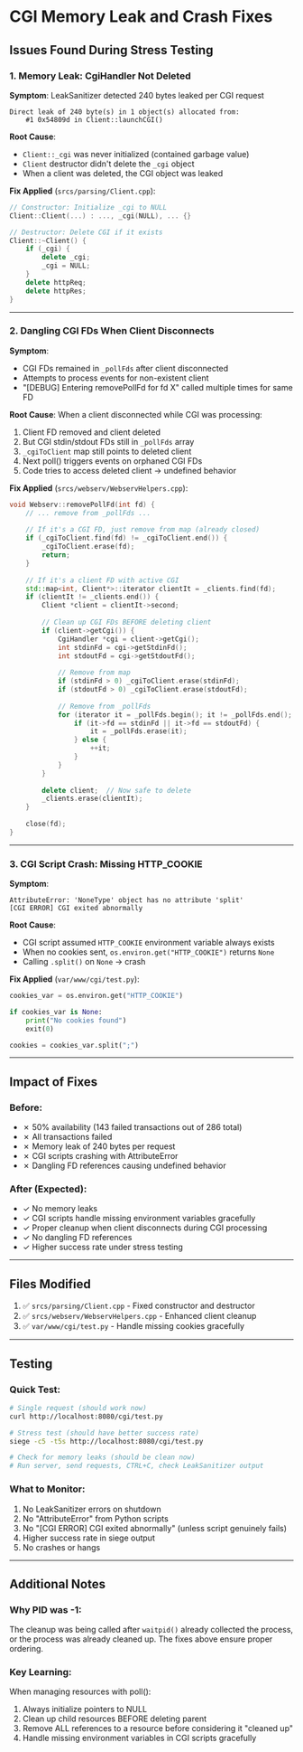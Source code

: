 # CGI Memory Leak and Crash Fixes

## Issues Found During Stress Testing

### 1. **Memory Leak: CgiHandler Not Deleted**
**Symptom**: LeakSanitizer detected 240 bytes leaked per CGI request
```
Direct leak of 240 byte(s) in 1 object(s) allocated from:
    #1 0x54809d in Client::launchCGI()
```

**Root Cause**:
- `Client::_cgi` was never initialized (contained garbage value)
- `Client` destructor didn't delete the `_cgi` object
- When a client was deleted, the CGI object was leaked

**Fix Applied** (`srcs/parsing/Client.cpp`):
```cpp
// Constructor: Initialize _cgi to NULL
Client::Client(...) : ..., _cgi(NULL), ... {}

// Destructor: Delete CGI if it exists
Client::~Client() {
    if (_cgi) {
        delete _cgi;
        _cgi = NULL;
    }
    delete httpReq;
    delete httpRes;
}
```

---

### 2. **Dangling CGI FDs When Client Disconnects**
**Symptom**: 
- CGI FDs remained in `_pollFds` after client disconnected
- Attempts to process events for non-existent client
- "[DEBUG] Entering removePollFd for fd X" called multiple times for same FD

**Root Cause**:
When a client disconnected while CGI was processing:
1. Client FD removed and client deleted
2. But CGI stdin/stdout FDs still in `_pollFds` array
3. `_cgiToClient` map still points to deleted client
4. Next poll() triggers events on orphaned CGI FDs
5. Code tries to access deleted client → undefined behavior

**Fix Applied** (`srcs/webserv/WebservHelpers.cpp`):
```cpp
void Webserv::removePollFd(int fd) {
    // ... remove from _pollFds ...
    
    // If it's a CGI FD, just remove from map (already closed)
    if (_cgiToClient.find(fd) != _cgiToClient.end()) {
        _cgiToClient.erase(fd);
        return;
    }
    
    // If it's a client FD with active CGI
    std::map<int, Client*>::iterator clientIt = _clients.find(fd);
    if (clientIt != _clients.end()) {
        Client *client = clientIt->second;
        
        // Clean up CGI FDs BEFORE deleting client
        if (client->getCgi()) {
            CgiHandler *cgi = client->getCgi();
            int stdinFd = cgi->getStdinFd();
            int stdoutFd = cgi->getStdoutFd();
            
            // Remove from map
            if (stdinFd > 0) _cgiToClient.erase(stdinFd);
            if (stdoutFd > 0) _cgiToClient.erase(stdoutFd);
            
            // Remove from _pollFds
            for (iterator it = _pollFds.begin(); it != _pollFds.end(); ) {
                if (it->fd == stdinFd || it->fd == stdoutFd) {
                    it = _pollFds.erase(it);
                } else {
                    ++it;
                }
            }
        }
        
        delete client;  // Now safe to delete
        _clients.erase(clientIt);
    }
    
    close(fd);
}
```

---

### 3. **CGI Script Crash: Missing HTTP_COOKIE**
**Symptom**: 
```
AttributeError: 'NoneType' object has no attribute 'split'
[CGI ERROR] CGI exited abnormally
```

**Root Cause**:
- CGI script assumed `HTTP_COOKIE` environment variable always exists
- When no cookies sent, `os.environ.get("HTTP_COOKIE")` returns `None`
- Calling `.split()` on `None` → crash

**Fix Applied** (`var/www/cgi/test.py`):
```python
cookies_var = os.environ.get("HTTP_COOKIE")

if cookies_var is None:
    print("No cookies found")
    exit(0)

cookies = cookies_var.split(";")
```

---

## Impact of Fixes

### Before:
- ✗ 50% availability (143 failed transactions out of 286 total)
- ✗ All transactions failed
- ✗ Memory leak of 240 bytes per request
- ✗ CGI scripts crashing with AttributeError
- ✗ Dangling FD references causing undefined behavior

### After (Expected):
- ✓ No memory leaks
- ✓ CGI scripts handle missing environment variables gracefully
- ✓ Proper cleanup when client disconnects during CGI processing
- ✓ No dangling FD references
- ✓ Higher success rate under stress testing

---

## Files Modified
1. ✅ `srcs/parsing/Client.cpp` - Fixed constructor and destructor
2. ✅ `srcs/webserv/WebservHelpers.cpp` - Enhanced client cleanup
3. ✅ `var/www/cgi/test.py` - Handle missing cookies gracefully

---

## Testing

### Quick Test:
```bash
# Single request (should work now)
curl http://localhost:8080/cgi/test.py

# Stress test (should have better success rate)
siege -c5 -t5s http://localhost:8080/cgi/test.py

# Check for memory leaks (should be clean now)
# Run server, send requests, CTRL+C, check LeakSanitizer output
```

### What to Monitor:
1. No LeakSanitizer errors on shutdown
2. No "AttributeError" from Python scripts
3. No "[CGI ERROR] CGI exited abnormally" (unless script genuinely fails)
4. Higher success rate in siege output
5. No crashes or hangs

---

## Additional Notes

### Why PID was -1:
The cleanup was being called after `waitpid()` already collected the process, or the process was already cleaned up. The fixes above ensure proper ordering.

### Key Learning:
When managing resources with poll():
1. Always initialize pointers to NULL
2. Clean up child resources BEFORE deleting parent
3. Remove ALL references to a resource before considering it "cleaned up"
4. Handle missing environment variables in CGI scripts gracefully
